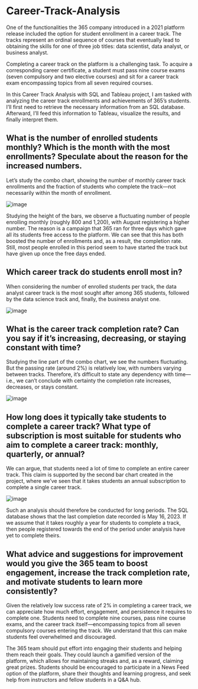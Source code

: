 # Career-Track-Analysis
One of the functionalities the 365 company introduced in a 2021 platform release included the option for student enrollment in a career track. The tracks represent an ordinal sequence of courses that eventually lead to obtaining the skills for one of three job titles: data scientist, data analyst, or business analyst.

Completing a career track on the platform is a challenging task. To acquire a corresponding career certificate, a student must pass nine course exams (seven compulsory and two elective courses) and sit for a career track exam encompassing topics from all seven required courses.

In this Career Track Analysis with SQL and Tableau project, I am tasked with analyzing the career track enrollments and achievements of 365’s students. I’ll first need to retrieve the necessary information from an SQL database. Afterward, I’ll feed this information to Tableau, visualize the results, and finally interpret them.

## What is the number of enrolled students monthly? Which is the month with the most enrollments? Speculate about the reason for the increased numbers.
 Let’s study the combo chart, showing the number of monthly career track enrollments and the fraction of students who complete the track—not necessarily within the month of enrollment.

![image](https://github.com/Kelechi-Okezie/Career-Track-Analysis/assets/141277019/c6275453-a260-4b84-a7af-1bfdfcdb749b)


Studying the height of the bars, we observe a fluctuating number of people enrolling monthly (roughly 800 and 1,200), with August registering a higher number. The reason is a campaign that 365 ran for three days which gave all its students free access to the platform. We can see that this has both boosted the number of enrollments and, as a result, the completion rate. Still, most people enrolled in this period seem to have started the track but have given up once the free days ended.

## Which career track do students enroll most in?
When considering the number of enrolled students per track, the data analyst career track is the most sought after among 365 students, followed by the data science track and, finally, the business analyst one.

![image](https://github.com/Kelechi-Okezie/Career-Track-Analysis/assets/141277019/8168ff2c-c8fe-49d2-bccb-48d5b9d7999b)


## What is the career track completion rate? Can you say if it’s increasing, decreasing, or staying constant with time?
Studying the line part of the combo chart, we see the numbers fluctuating. But the passing rate (around 2%) is relatively low, with numbers varying between tracks. Therefore, it’s difficult to state any dependency with time—i.e., we can’t conclude with certainty the completion rate increases, decreases, or stays constant.

![image](https://github.com/Kelechi-Okezie/Career-Track-Analysis/assets/141277019/f2a9c278-79e1-4842-8ffc-bfae8c2b69e3)


## How long does it typically take students to complete a career track? What type of subscription is most suitable for students who aim to complete a career track: monthly, quarterly, or annual?
We can argue, that students need a lot of time to complete an entire career track. This claim is supported by the second bar chart created in the project, where we’ve seen that it takes students an annual subscription to complete a single career track.

![image](https://github.com/Kelechi-Okezie/Career-Track-Analysis/assets/141277019/1fcc447c-3a30-4708-87b1-2e1d58739699)


Such an analysis should therefore be conducted for long periods. The SQL database shows that the last completion date recorded is May 16, 2023. If we assume that it takes roughly a year for students to complete a track, then people registered towards the end of the period under analysis have yet to complete theirs.

## What advice and suggestions for improvement would you give the 365 team to boost engagement, increase the track completion rate, and motivate students to learn more consistently? 
Given the relatively low success rate of 2% in completing a career track, we can appreciate how much effort, engagement, and persistence it requires to complete one. Students need to complete nine courses, pass nine course exams, and the career track itself—encompassing topics from all seven compulsory courses entering the track. We understand that this can make students feel overwhelmed and discouraged.

The 365 team should put effort into engaging their students and helping them reach their goals. They could launch a gamified version of the platform, which allows for maintaining streaks and, as a reward, claiming great prizes. Students should be encouraged to participate in a News Feed option of the platform, share their thoughts and learning progress, and seek help from instructors and fellow students in a Q&A hub.
